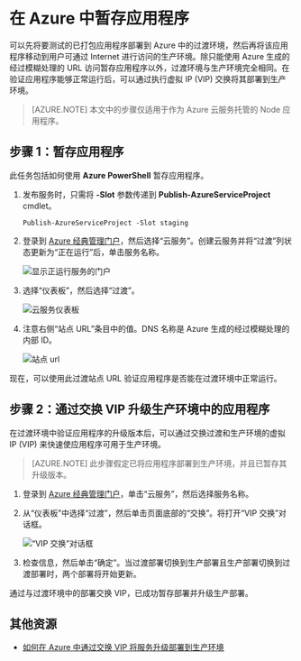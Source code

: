 <properties 
	pageTitle="暂存云服务部署 (Node.js) | Azure" 
	description="了解如何使用虚拟 IP (VIP) 交换将 Azure 应用程序部署到过渡环境，然后再将其部署到生产环境。" 
	services="cloud-services" 
	documentationCenter="nodejs" 
	authors="rmcmurray" 
	manager="wpickett" 
	editor=""/>  


<tags 
	ms.service="cloud-services" 
	ms.workload="tbd" 
	ms.tgt_pltfrm="na" 
	ms.devlang="nodejs" 
	ms.topic="article" 
	ms.date="11/01/2016" 
	wacn.date="12/26/2016" 
	ms.author="robmcm"/>



# 在 Azure 中暂存应用程序

可以先将要测试的已打包应用程序部署到 Azure 中的过渡环境，然后再将该应用程序移动到用户可通过 Internet 进行访问的生产环境。除只能使用 Azure 生成的经过模糊处理的 URL 访问暂存应用程序以外，过渡环境与生产环境完全相同。在验证应用程序能够正常运行后，可以通过执行虚拟 IP (VIP) 交换将其部署到生产环境。

> [AZURE.NOTE] 本文中的步骤仅适用于作为 Azure 云服务托管的 Node 应用程序。

## 步骤 1：暂存应用程序

此任务包括如何使用 **Azure PowerShell** 暂存应用程序。

1.  发布服务时，只需将 **-Slot** 参数传递到 **Publish-AzureServiceProject** cmdlet。

        Publish-AzureServiceProject -Slot staging

2.  登录到 [Azure 经典管理门户]，然后选择“云服务”。创建云服务并将“过渡”列状态更新为“正在运行”后，单击服务名称。

	![显示正运行服务的门户][cloud-service]

3.  选择“仪表板”，然后选择“过渡”。

	![云服务仪表板][cloud-service-dashboard]

4. 注意右侧“站点 URL”条目中的值。DNS 名称是 Azure 生成的经过模糊处理的内部 ID。

    ![站点 url][cloud-service-staging-url]

现在，可以使用此过渡站点 URL 验证应用程序是否能在过渡环境中正常运行。

## 步骤 2：通过交换 VIP 升级生产环境中的应用程序

在过渡环境中验证应用程序的升级版本后，可以通过交换过渡和生产环境的虚拟 IP (VIP) 来快速使应用程序可用于生产环境。

> [AZURE.NOTE] 此步骤假定已将应用程序部署到生产环境，并且已暂存其升级版本。

1.  登录到 [Azure 经典管理门户]，单击“云服务”，然后选择服务名称。

2.  从“仪表板”中选择“过渡”，然后单击页面底部的“交换”。将打开“VIP 交换”对话框。

    ![“VIP 交换”对话框][vip-swap-dialog]

3.  检查信息，然后单击“确定”。当过渡部署切换到生产部署且生产部署切换到过渡部署时，两个部署将开始更新。

通过与过渡环境中的部署交换 VIP，已成功暂存部署并升级生产部署。

## 其他资源

- [如何在 Azure 中通过交换 VIP 将服务升级部署到生产环境]

[Azure 经典管理门户]: http://manage.windowsazure.cn
[cloud-service]: ./media/cloud-services-nodejs-stage-application/staging-cloud-service-running.png
[cloud-service-dashboard]: ./media/cloud-services-nodejs-stage-application/cloud-service-dashboard-staging.png
[cloud-service-staging-url]: ./media/cloud-services-nodejs-stage-application/cloud-service-staging-url.png
[vip-swap-dialog]: ./media/cloud-services-nodejs-stage-application/vip-swap-dialog.png
[如何在 Azure 中通过交换 VIP 将服务升级部署到生产环境]: /documentation/articles/cloud-services-how-to-manage/#how-to-swap-deployments-to-promote-a-staged-deployment-to-production

<!---HONumber=Mooncake_Quality_Review_1215_2016-->